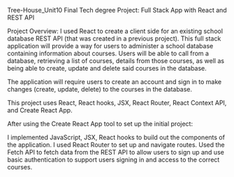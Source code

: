Tree-House_Unit10
Final Tech degree Project: Full Stack App with React and REST API

Project Overview:
 I used React to create a client side for an existing school database REST API (that was created in a previous project). This full stack application will provide a way for users to administer a school database containing information about courses. Users will be able to call from a database, retrieving a list of courses, details from those courses, as well as being able to create, update and delete said courses in the database.

The application will require users to create an account and sign in to make changes (create, update, delete) to the courses in the database.

This project uses React, React hooks, JSX, React Router, React Context API, and Create React App.

After using the Create React App tool to set up the initial project:

I implemented JavaScript, JSX, React hooks to build out the components of the application. I used React Router to set up and navigate routes. Used the Fetch API to fetch data from the REST API to allow users to sign up and use basic authentication to support users signing in and access to the correct courses. 


